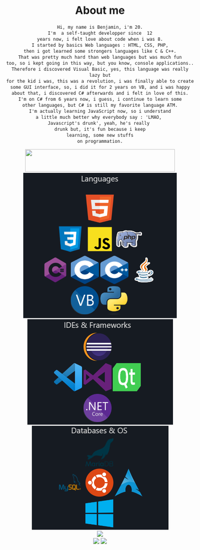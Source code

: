 <div align="center">

# About me

    Hi, my name is Benjamin, i'm 20.
    I'm  a self-taught developper since  12
    years now, i felt love about code when i was 8.
    I started by basics Web languages : HTML, CSS, PHP,
    then i got learned some strongers languages like C & C++.
    That was pretty much hard than web languages but was much fun
    too, so i kept going in this way, but you know, console applications..
    Therefore i discovered Visual Basic, yes, this language was really lazy but
    for the kid i was, this was a revolution, i was finally able to create
    some GUI interface, so, i did it for 2 years on VB, and i was happy
    about that, i discovered C# afterwards and i felt in love of this.
    I'm on C# from 6 years now, i guess, i continue to learn some
    other languages, but C# is still my favorite language ATM.
    I'm actually learning JavaScript now, so i understand
    a little much better why everybody say : 'LMAO, 
    Javascript's drunk', yeah, he's really 
    drunk but, it's fun because i keep
    learning, some new stuffs
    on programmation.

<img src="https://www.codewars.com/users/Mecopi/badges/large" style="height:60px; width:400px;">

<div>
    <img src="res/languages.png">
</div>
<div>
    <img src="res/ides_frameworks.png">
</div>
<div>
    <img src="res/db_os.png">
</div>

<img src="https://github-readme-stats.vercel.app/api/top-langs/?username=benjGam&theme=radical&hide_langs_below=8">

<div>
    <img src="https://github-readme-stats.vercel.app/api?username=benjGam&show_icons=true&theme=radical&count_private=true" style="width:400px">
    <img src="https://streak-stats.demolab.com/?user=benjGam&theme=tokyonight&locale=fr" style="width:400px">
</div>
</div>